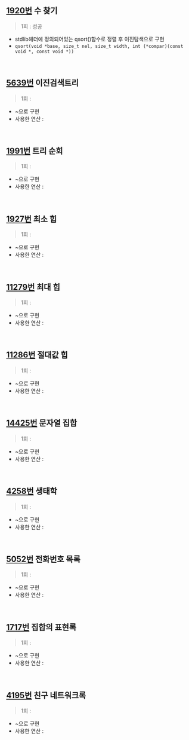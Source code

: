 ## [1920번](https://www.acmicpc.net/problem/1920) 수 찾기
> 1회 : 성공
- stdlib헤더에 정의되어있는 qsort()함수로 정렬 후 이진탐색으로 구현
- `qsort(void *base, size_t nel, size_t width, int (*compar)(const void *, const void *))`
<br>

## [5639번](https://www.acmicpc.net/problem/5639) 이진검색트리
> 1회 : 
- ~으로 구현
- 사용한 연산 :
<br>

## [1991번](https://www.acmicpc.net/problem/1991) 트리 순회
> 1회 : 
- ~으로 구현
- 사용한 연산 :
<br>

## [1927번](https://www.acmicpc.net/problem/1927) 최소 힙
> 1회 : 
- ~으로 구현
- 사용한 연산 :
<br>

## [11279번](https://www.acmicpc.net/problem/11279) 최대 힙
> 1회 : 
- ~으로 구현
- 사용한 연산 :
<br>

## [11286번](https://www.acmicpc.net/problem/11286) 절대값 힙
> 1회 : 
- ~으로 구현
- 사용한 연산 :
<br>

## [14425번](https://www.acmicpc.net/problem/14425) 문자열 집합
> 1회 : 
- ~으로 구현
- 사용한 연산 :
<br>

## [4258번](https://www.acmicpc.net/problem/4258) 생태학
> 1회 : 
- ~으로 구현
- 사용한 연산 :
<br>

## [5052번](https://www.acmicpc.net/problem/5052) 전화번호 목록
> 1회 : 
- ~으로 구현
- 사용한 연산 :
<br>

## [1717번](https://www.acmicpc.net/problem/1717) 집합의 표현록
> 1회 : 
- ~으로 구현
- 사용한 연산 :
<br>

## [4195번](https://www.acmicpc.net/problem/4195) 친구 네트워크록
> 1회 : 
- ~으로 구현
- 사용한 연산 :
